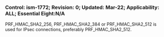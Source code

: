 ### Control: ism-1772; Revision: 0; Updated: Mar-22; Applicability: ALL; Essential Eight:N/A
<p>PRF_HMAC_SHA2_256, PRF_HMAC_SHA2_384 or PRF_HMAC_SHA2_512 is used for IPsec connections, preferably PRF_HMAC_SHA2_512.</p>